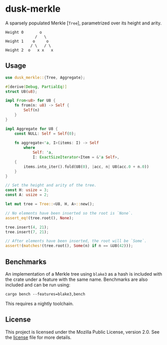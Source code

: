 # dusk-merkle

A sparsely populated Merkle [`Tree`], parametrized over its height and arity.
```text
Height 0       o
             /   \
Height 1    o     o 
           / \   / \
Height 2  o   x x   x 
```

## Usage
```rust
use dusk_merkle::{Tree, Aggregate};

#[derive(Debug, PartialEq)]
struct U8(u8);

impl From<u8> for U8 {
    fn from(n: u8) -> Self {
        Self(n)
    }
}

impl Aggregate for U8 {
    const NULL: Self = Self(0);
    
    fn aggregate<'a, I>(items: I) -> Self
        where
            Self: 'a,
            I: ExactSizeIterator<Item = &'a Self>,
    {
        items.into_iter().fold(U8(0), |acc, n| U8(acc.0 + n.0))
    }
}

// Set the height and arity of the tree. 
const H: usize = 3;
const A: usize = 2;

let mut tree = Tree::<U8, H, A>::new();

// No elements have been inserted so the root is `None`.
assert_eq!(tree.root(), None);

tree.insert(4, 21);
tree.insert(7, 21);

// After elements have been inserted, the root will be `Some`.
assert!(matches!(tree.root(), Some(n) if n == &U8(42)));
```

## Benchmarks

An implementation of a Merkle tree using `blake3` as a hash is included with the
crate under a feature with the same name. Benchmarks are also included and can
be run using:

```shell
cargo bench --features=blake3,bench
```

This requires a nightly toolchain.

## License

This project is licensed under the Mozilla Public License, version 2.0. See the
[license](./LICENSE) file for more details.
